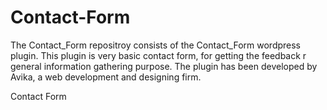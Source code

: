 Contact-Form
============
The Contact_Form repositroy consists of the Contact_Form wordpress plugin. This plugin is very basic contact form, for getting the feedback r general information gathering purpose.
The plugin has been developed by Avika, a web development and designing firm.

Contact Form